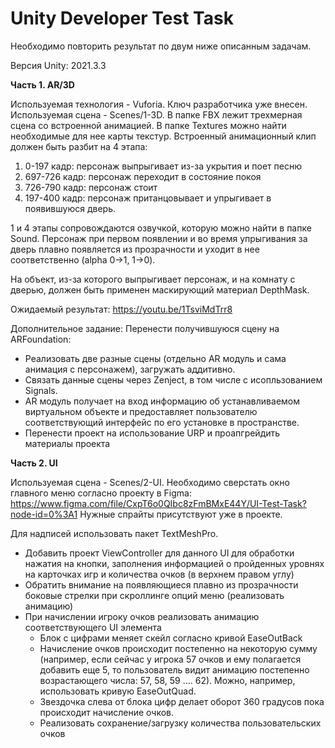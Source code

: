 # Unity Developer Test Task

Необходимо повторить результат по двум ниже описанным задачам. 

Версия Unity: 2021.3.3

**Часть 1. AR/3D**

Используемая технология - Vuforia. Ключ разработчика уже внесен.
Используемая сцена - Scenes/1-3D.
В папке FBX лежит трехмерная сцена со встроенной анимацией. В папке Textures можно найти необходимые для нее карты текстур. Встроенный анимационный клип должен быть разбит на 4 этапа:
1. 0-197 кадр: персонаж выпрыгивает из-за укрытия и поет песню
2. 697-726 кадр: персонаж переходит в состояние покоя
3. 726-790 кадр: персонаж стоит
4. 197-400 кадр: персонаж пританцовывает и упрыгивает в появившуюся дверь. 

1 и 4 этапы сопровождаются озвучкой, которую можно найти в папке Sound. 
Персонаж при первом появлении и во время упрыгивания за дверь плавно появляется из прозрачности и уходит в нее соответственно (alpha 0->1, 1->0). 

На объект, из-за которого выпрыгивает персонаж, и на комнату с дверью, должен быть применен маскирующий материал DepthMask.  

Ожидаемый результат: https://youtu.be/1TsviMdTrr8

Дополнительное задание: Перенести получившуюся сцену на ARFoundation:
- Реализовать две разные сцены (отдельно AR модуль и сама анимация с персонажем), загружать аддитивно. 
- Связать данные сцены через Zenject, в том числе с исопльзованием Signals.
- AR модуль получает на вход информацию об устанавливаемом виртуальном объекте и предоставляет пользователю соответствующий интерфейс по его установке в пространстве. 
- Перенести проект на использование URP и проапгрейдить материалы проекта

**Часть 2. UI**

Используемая сцена - Scenes/2-UI.
Необходимо сверстать окно главного меню согласно проекту в Figma: https://www.figma.com/file/CxpT6o0QIbc8zFmBMxE44Y/UI-Test-Task?node-id=0%3A1
Нужные спрайты присутствуют уже в проекте. 

Для надписей использовать пакет TextMeshPro.
- Добавить проект ViewController для данного UI для обработки нажатия на кнопки, заполнения информацией о пройденных уровнях на карточках игр и количества очков (в верхнем правом углу)
- Обратить внимание на появляющиеся плавно из прозрачности боковые стрелки при скроллинге опций меню (реализовать анимацию)
- При начислении игроку очков реализовать анимацию соответствующего UI элемента
  - Блок с цифрами меняет скейл согласно кривой EaseOutBack
  - Начисление очков происходит постепенно на некоторую сумму (например, если сейчас у игрока 57 очков и ему полагается добавить еще 5, то пользователь видит анимацию постепенно возрастающего числа: 57, 58, 59 …. 62). Можно, например, использовать кривую EaseOutQuad.
  - Звездочка слева от блока цифр делает оборот 360 градусов пока происходит начисление очков.
  - Реализовать сохранение/загрузку количества пользовательских очков
